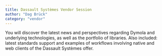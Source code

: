 ```yaml
---
title: Dassault Systèmes Vendor Session
author: "Dag Brück"
category: "vendor"
---
```


You will discover the latest news and perspectives regarding Dymola and
underlying technologies, as well as the portfolio of libraries.
Also included: latest standards support and examples of workflows
involving native and web clients of the Dassault Systèmes offer.
